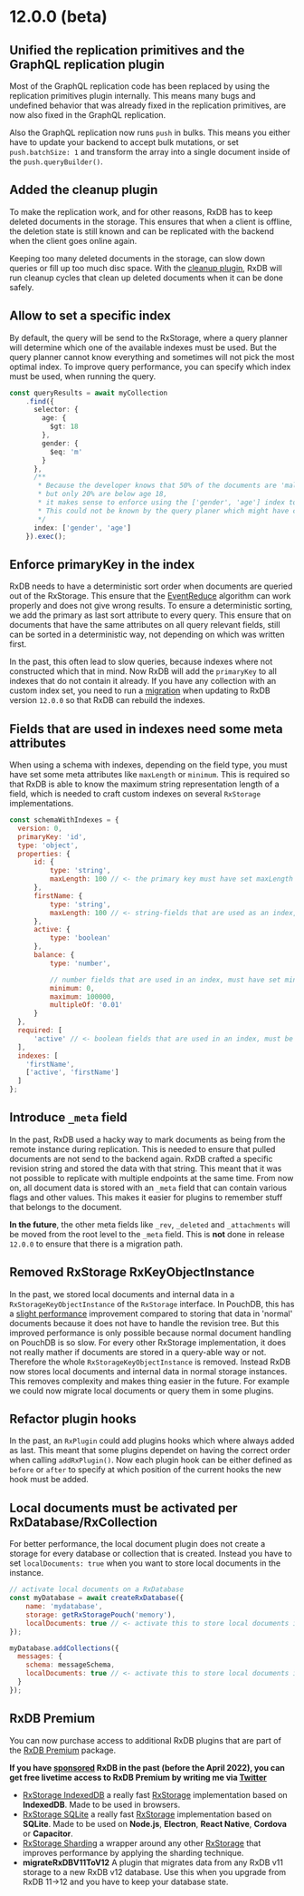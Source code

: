 # 12.0.0 (beta)

## Unified the replication primitives and the GraphQL replication plugin 

Most of the GraphQL replication code has been replaced by using the replication primitives plugin internally.
This means many bugs and undefined behavior that was already fixed in the replication primitives, are now also fixed in the GraphQL replication.

Also the GraphQL replication now runs `push` in bulks. This means you either have to update your backend to accept bulk mutations, or set `push.batchSize: 1` and transform the array into a single document inside of the `push.queryBuilder()`.


## Added the cleanup plugin

To make the replication work, and for other reasons, RxDB has to keep deleted documents in the storage.
This ensures that when a client is offline, the deletion state is still known and can be replicated with the backend when the client goes online again.

Keeping too many deleted documents in the storage, can slow down queries or fill up too much disc space.
With the [cleanup plugin](https://rxdb.info/cleanup.html), RxDB will run cleanup cycles that clean up deleted documents when it can be done safely.


## Allow to set a specific index

By default, the query will be send to the RxStorage, where a query planner will determine which one of the available indexes must be used.
But the query planner cannot know everything and sometimes will not pick the most optimal index.
To improve query performance, you can specify which index must be used, when running the query.

```ts
const queryResults = await myCollection
    .find({
      selector: {
        age: {
          $gt: 18
        },
        gender: {
          $eq: 'm'
        }
      },
      /**
       * Because the developer knows that 50% of the documents are 'male',
       * but only 20% are below age 18,
       * it makes sense to enforce using the ['gender', 'age'] index to improve performance.
       * This could not be known by the query planer which might have choosen ['age', 'gender'] instead.
       */
      index: ['gender', 'age']
    }).exec();
```


## Enforce primaryKey in the index

RxDB needs to have a deterministic sort order when documents are queried out of the RxStorage.
This ensure that the [EventReduce](https://github.com/pubkey/event-reduce) algorithm can work properly and does not give wrong results.
To ensure a deterministic sorting, we add the primary as last sort attribute to every query. This ensure that on documents that have the same attributes on all query relevant fields, still can be sorted in a deterministic way, not depending on which was written first.

In the past, this often lead to slow queries, because indexes where not constructed which that in mind.
Now RxDB will add the `primaryKey` to all indexes that do not contain it already.
If you have any collection with an custom index set, you need to run a [migration](https://rxdb.info/data-migration.html) when updating to RxDB version `12.0.0` so that RxDB can rebuild the indexes.

## Fields that are used in indexes need some meta attributes

When using a schema with indexes, depending on the field type, you must have set some meta attributes like `maxLength` or `minimum`. This is required so that RxDB
is able to know the maximum string representation length of a field, which is needed to craft custom indexes on several `RxStorage` implementations.

```javascript
const schemaWithIndexes = {
  version: 0,
  primaryKey: 'id',
  type: 'object',
  properties: {
      id: {
          type: 'string',
          maxLength: 100 // <- the primary key must have set maxLength
      },
      firstName: {
          type: 'string',
          maxLength: 100 // <- string-fields that are used as an index, must have set maxLength.
      },
      active: {
          type: 'boolean'
      },
      balance: {
          type: 'number',

          // number fields that are used in an index, must have set minium, maximum and multipleOf
          minimum: 0,
          maximum: 100000,
          multipleOf: '0.01'
      }
  },
  required: [
      'active' // <- boolean fields that are used in an index, must be required. 
  ],
  indexes: [
    'firstName',
    ['active', 'firstName']
  ]
};
```


## Introduce `_meta` field

In the past, RxDB used a hacky way to mark documents as being from the remote instance during replication.
This is needed to ensure that pulled documents are not send to the backend again.
RxDB crafted a specific revision string and stored the data with that string.
This meant that it was not possible to replicate with multiple endpoints at the same time.
From now on, all document data is stored with an `_meta` field that can contain various flags and other values.
This makes it easier for plugins to remember stuff that belongs to the document.

**In the future**, the other meta fields like `_rev`, `_deleted` and `_attachments` will be moved from the root level
to the `_meta` field. This is **not** done in release `12.0.0` to ensure that there is a migration path.


## Removed RxStorage RxKeyObjectInstance

In the past, we stored local documents and internal data in a `RxStorageKeyObjectInstance` of the `RxStorage` interface.
In PouchDB, this has a [slight performance](https://pouchdb.com/guides/local-documents.html#advantages-of-local%E2%80%93docs) improvement compared to storing that data in 'normal' documents because it does not have to handle the revision tree.
But this improved performance is only possible because normal document handling on PouchDB is so slow.
For every other RxStorage implementation, it does not really mather if documents are stored in a query-able way or not. Therefore the whole `RxStorageKeyObjectInstance` is removed. Instead RxDB now stores local documents and internal data in normal storage instances. This removes complexity and makes thing easier in the future. For example we could now migrate local documents or query them in some plugins.

## Refactor plugin hooks

In the past, an `RxPlugin` could add plugins hooks which where always added as last.
This meant that some plugins dependet on having the correct order when calling `addRxPlugin()`.
Now each plugin hook can be either defined as `before` or `after` to specify at which position of the current hooks
the new hook must be added.

## Local documents must be activated per RxDatabase/RxCollection

For better performance, the local document plugin does not create a storage for every database or collection that is created.
Instead you have to set `localDocuments: true` when you want to store local documents in the instance.

```js
// activate local documents on a RxDatabase
const myDatabase = await createRxDatabase({
    name: 'mydatabase',
    storage: getRxStoragePouch('memory'),
    localDocuments: true // <- activate this to store local documents in the database
});

myDatabase.addCollections({
  messages: {
    schema: messageSchema,
    localDocuments: true // <- activate this to store local documents in the collection
  }
});
```


## RxDB Premium

You can now purchase access to additional RxDB plugins that are part of the [RxDB Premium](https://rxdb.info/premium.html) package.

**If you have [sponsored](https://github.com/sponsors/pubkey) RxDB in the past (before the April 2022), you can get free livetime access to RxDB Premium by writing me via [Twitter](https://twitter.com/rxdbjs)**

- [RxStorage IndexedDB](https://rxdb.info/rx-storage-indexeddb.html) a really fast [RxStorage](https://rxdb.info/rx-storage.html) implementation based on **IndexedDB**. Made to be used in browsers.
- [RxStorage SQLite](https://rxdb.info/rx-storage-sqlite.html) a really fast [RxStorage](https://rxdb.info/rx-storage.html) implementation based on **SQLite**. Made to be used on **Node.js**, **Electron**, **React Native**, **Cordova** or **Capacitor**.
- [RxStorage Sharding](https://rxdb.info/rx-storage-sharding.html) a wrapper around any other [RxStorage](https://rxdb.info/rx-storage.html) that improves performance by applying the sharding technique.
- **migrateRxDBV11ToV12** A plugin that migrates data from any RxDB v11 storage to a new RxDB v12 database. Use this when you upgrade from RxDB 11->12 and you have to keep your database state.
